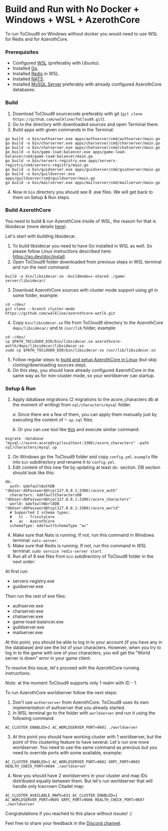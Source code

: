 # Build and Run with No Docker + Windows + WSL + AzerothCore

To run ToCloud9 on Windows without docker you would need to use WSL for Redis and for AzerothCore.

### Prerequisites

* Configured [WSL](https://learn.microsoft.com/en-us/windows/wsl/install) (preferably with Ubuntu).
* Installed [Go](https://go.dev/dl/).
* Installed [Redis](https://redis.io/docs/getting-started/installation/install-redis-on-windows/) in WSL.
* Installed [NATS](https://docs.nats.io/running-a-nats-service/introduction/installation#installing-via-a-package-manager).
* Installed [MySQL Server](https://dev.mysql.com/downloads/mysql/8.0.html) preferably with already configured AzerothCore databases.

### Build

1. Download ToCloud9 sourcecode preferably with git (`git clone https://github.com/walkline/ToCloud9.git`).
2. Go to the directory with downloaded sources and open Terminal there.
3. Build apps with given commands in the Terminal:
```
go build -o bin/authserver.exe apps/authserver/cmd/authserver/main.go
go build -o bin/charserver.exe apps/charserver/cmd/charserver/main.go
go build -o bin/chatserver.exe apps/chatserver/cmd/chatserver/main.go
go build -o bin/game-load-balancer.exe apps/game-load-balancer/cmd/game-load-balancer/main.go
go build -o bin/servers-registry.exe apps/servers-registry/cmd/servers-registry/main.go
go build -o bin/guidserver.exe apps/guidserver/cmd/guidserver/main.go
go build -o bin/guildserver.exe apps/guildserver/cmd/guildserver/main.go
go build -o bin/mailserver.exe apps/mailserver/cmd/mailserver/main.go
```
4. Now in `bin` directory you should see 8 .exe files. We will get back to them on Setup & Run steps.

### Build AzerothCore

You need to build & run AzerothCore inside of WSL, the reason for that is libsidecar (more details [here](https://github.com/walkline/azerothcore-wotlk/blob/af06d3c5e24f1f3f0a820eea18aba8c6e5633dd6/deps/libsidecar/CMakeLists.txt#L13)).

Let's start with building libsidecar.

1. To build libsidecar you need to have Go installed in WSL as well. So please follow *Linux* instructions described here: https://go.dev/doc/install.
2. Open ToCloud9 folder downloaded from previous steps in WSL terminal and run the next command:
```
build -o bin/libsidecar.so -buildmode=c-shared ./game-server/libsidecar/
```
3. Download AzerothCore sources with cluster mode support using git in some folder, example:
```
cd ~/dev/
git clone --branch cluster-mode https://github.com/walkline/azerothcore-wotlk.git
```
4. Copy `bin/libsidecar.so` file from ToCloud9 directory to the AzerothCore `deps/libsidecar/` and to `/usr/lib` folder, example:
```
cd ~/dev/
cp $PATH_TOCLOUD9_DIR/bin/libsidecar.so azerothcore-wotlk/deps/libsidecar/libsidecar.so
sudo cp $PATH_TOCLOUD9_DIR/bin/libsidecar.so /usr/lib/libsidecar.so
```
5. Follow regular steps to [build and setup AzerothCore in Linux]() (but skip cloning/downloading sources step).
6. On this step, you should have already configured AzerothCore in the same way as for non-cluster mode, so your worldserver can startup.

### Setup & Run

1. Apply database migrations (2 migrations to the acore_characters db at the moment of writing) from `sql/characters/mysql` folder. 

    *a*. Since there are a few of them, you can apply them manually just by executing the content of `*.up.sql` files.
    
    *b*. Or you can use tool like [this](https://github.com/golang-migrate/migrate) and execute similar command:
```
migrate -database "mysql://acore:acore@tcp(localhost:3306)/acore_characters" -path sql/characters/mysql up
```
2. On Windows go the ToCloud9 folder and copy `config.yml.example` file into `bin` subdirectory and rename it to `config.yml`.
3. Edit content of this new file by updating at least `db:` section. DB section should look like this:
```
db:
  auth: &defaultAuthDB "dbUser:dbPassword@tcp(127.0.0.1:3306)/acore_auth"
  characters: &defaultCharactersDB "dbUser:dbPassword@tcp(127.0.0.1:3306)/acore_characters"
  world: &defaultWorldDB "dbUser:dbPassword@tcp(127.0.0.1:3306)/acore_world"
  # Supported 2 schema types:
  #   tc - TrinityCore
  #   ac - AzerothCore
  schemaType: &defaultSchemaType "ac"
```
4. Make sure that Nats is running. If not, run this command in Windows terminal: `nats-server`.
5. Make sure that Redis is running. If not, run this command in *WSL* terminal: `sudo service redis-server start`.
6. Run all of 8 exe files from `bin` subdirectory of ToCloud9 folder in the next order:

At first run:
   * servers-registry.exe
   * guidserver.exe

Then run the rest of exe files:
   * authserver.exe
   * charserver.exe
   * chatserver.exe
   * game-load-balancer.exe
   * guildserver.exe
   * mailserver.exe

At this point, you should be able to log in to your account (if you have any in the database) and see the list of your characters. 
However, when you try to log in to the game with one of your characters, you will get the "World server is down" error in your game client.

To resolve this issue, let's proceed with the AzerothCore running instructions. 

_Note:_ at the moment ToCloud9 supports only 1 realm with ID - 1. 

To run AzerothCore worldserver follow the next steps:
1. Don't use `autherserver` from AzerothCore. ToCloud9 uses its own implementation of authserver that you already started. 
2. In WSL terminal go to the folder with `worldserver` and run it using the following command:
```
AC_CLUSTER_ENABLED=1 AC_WORLDSERVER_PORT=9601 ./worldserver
```
3. At this point you should have working cluster with 1 worldserver, but the point of this clustering feature to have several.
Let's run one more worldserver. You need to use the same command as previous but you need to override ports with some available, example:
```
AC_CLUSTER_ENABLED=1 AC_WORLDSERVER_PORT=9602 GRPC_PORT=9603 HEALTH_CHECK_PORT=9604 ./worldserver
```
4. Now you should have 2 worldservers in your cluster and map IDs distributed equally between them.
But let's run worldserver that will handle only Icecrown Citadel map:
```
AC_CLUSTER_AVAILABLE_MAPS=631 AC_CLUSTER_ENABLED=1 AC_WORLDSERVER_PORT=9605 GRPC_PORT=9606 HEALTH_CHECK_PORT=9607 ./worldserver
```

Congratulations if you reached to this place without issues! :) 

Feel free to share your feedback in the [Discord channel](https://discord.gg/QxfBD9uGbN).